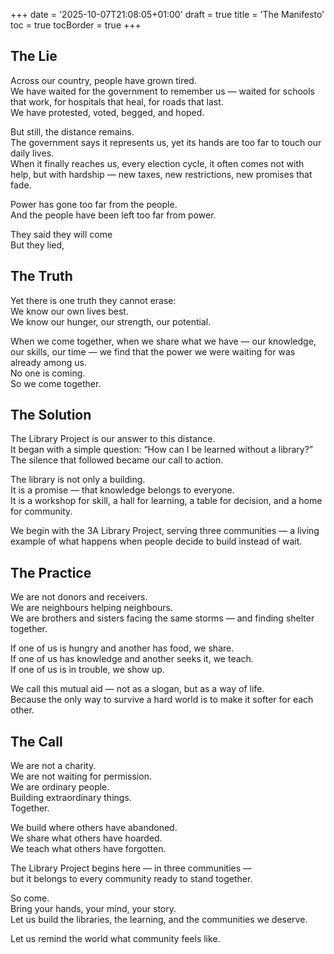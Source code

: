 +++
date = '2025-10-07T21:08:05+01:00'
draft = true
title = 'The Manifesto'
toc = true
tocBorder = true
+++

## The Lie

Across our country, people have grown tired. \
We have waited for the government to remember us — waited for schools that work, for hospitals that heal, for roads that last. \
We have protested, voted, begged, and hoped. 

But still, the distance remains. \
The government says it represents us, yet its hands are too far to touch our daily lives. \
When it finally reaches us, every election cycle, it often comes not with help, but with hardship — new taxes, new restrictions, new promises that fade. 

Power has gone too far from the people. \
And the people have been left too far from power. 

They said they will come \
But they lied,

## The Truth

Yet there is one truth they cannot erase: \
We know our own lives best. \
We know our hunger, our strength, our potential. 

When we come together, when we share what we have — our knowledge, our skills, our time — we find that the power we were waiting for was already among us. \
No one is coming. \
So we come together. 

## The Solution

The Library Project is our answer to this distance. \
It began with a simple question: “How can I be learned without a library?” \
The silence that followed became our call to action. 

The library is not only a building. \
It is a promise — that knowledge belongs to everyone. \
It is a workshop for skill, a hall for learning, a table for decision, and a home for community. 

We begin with the 3A Library Project, serving three communities — a living example of what happens when people decide to build instead of wait. 

## The Practice

We are not donors and receivers. \
We are neighbours helping neighbours. \
We are brothers and sisters facing the same storms — and finding shelter together. 

If one of us is hungry and another has food, we share. \
If one of us has knowledge and another seeks it, we teach. \
If one of us is in trouble, we show up. 

We call this mutual aid — not as a slogan, but as a way of life. \
Because the only way to survive a hard world is to make it softer for each other. 

## The Call

We are not a charity. \
We are not waiting for permission. \
We are ordinary people. \
Building extraordinary things. \
Together. 

We build where others have abandoned. \
We share what others have hoarded. \
We teach what others have forgotten. 

The Library Project begins here — in three communities — \
but it belongs to every community ready to stand together. 

So come. \
Bring your hands, your mind, your story. \
Let us build the libraries, the learning, and the communities we deserve. 

Let us remind the world what community feels like. 
